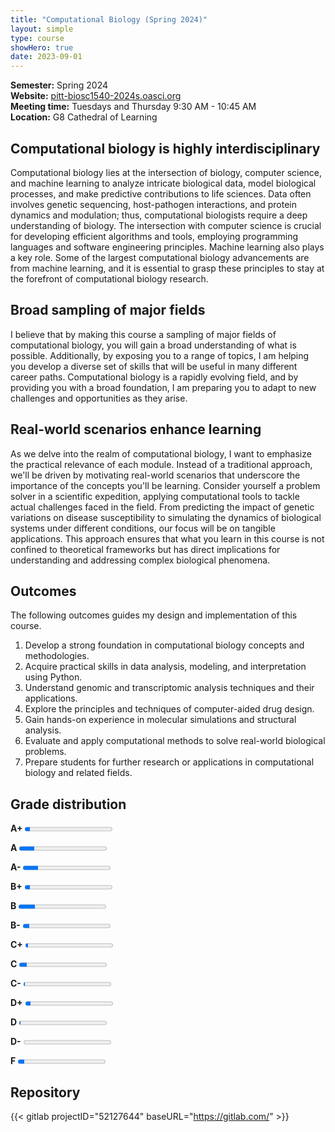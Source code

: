 ```yaml
---
title: "Computational Biology (Spring 2024)"
layout: simple
type: course
showHero: true
date: 2023-09-01
---
```



**Semester:** Spring 2024
<br>
**Website:** [pitt-biosc1540-2024s.oasci.org](https://pitt-biosc1540-2024s.oasci.org/)
<br>
**Meeting time:** Tuesdays and Thursday 9:30 AM - 10:45 AM
<br>
**Location:** G8 Cathedral of Learning

## Computational biology is highly interdisciplinary

Computational biology lies at the intersection of biology, computer science, and machine learning to analyze intricate biological data, model biological processes, and make predictive contributions to life sciences.
Data often involves genetic sequencing, host-pathogen interactions, and protein dynamics and modulation; thus, computational biologists require a deep understanding of biology.
The intersection with computer science is crucial for developing efficient algorithms and tools, employing programming languages and software engineering principles.
Machine learning also plays a key role.
Some of the largest computational biology advancements are from machine learning, and it is essential to grasp these principles to stay at the forefront of computational biology research.

## Broad sampling of major fields

I believe that by making this course a sampling of major fields of computational biology, you will gain a broad understanding of what is possible.
Additionally, by exposing you to a range of topics, I am helping you develop a diverse set of skills that will be useful in many different career paths.
Computational biology is a rapidly evolving field, and by providing you with a broad foundation, I am preparing you to adapt to new challenges and opportunities as they arise.

## Real-world scenarios enhance learning

As we delve into the realm of computational biology, I want to emphasize the practical relevance of each module.
Instead of a traditional approach, we'll be driven by motivating real-world scenarios that underscore the importance of the concepts you'll be learning. Consider yourself a problem solver in a scientific expedition, applying computational tools to tackle actual challenges faced in the field.
From predicting the impact of genetic variations on disease susceptibility to simulating the dynamics of biological systems under different conditions, our focus will be on tangible applications.
This approach ensures that what you learn in this course is not confined to theoretical frameworks but has direct implications for understanding and addressing complex biological phenomena.

## Outcomes

The following outcomes guides my design and implementation of this course.

1.  Develop a strong foundation in computational biology concepts and methodologies.
2.  Acquire practical skills in data analysis, modeling, and interpretation using Python.
3.  Understand genomic and transcriptomic analysis techniques and their applications.
4.  Explore the principles and techniques of computer-aided drug design.
5.  Gain hands-on experience in molecular simulations and structural analysis.
6.  Evaluate and apply computational methods to solve real-world biological problems.
7.  Prepare students for further research or applications in computational biology and related fields.

## Grade distribution

**A+** <progress value="4" max="69" style="--value: 4.0; --max: 4.0;"></progress>

**A** <progress value="12" max="69" style="--value: 4.0; --max: 4.0;"></progress>

**A-** <progress value="12" max="69" style="--value: 3.75; --max: 4.0;"></progress>

**B+** <progress value="4" max="69" style="--value: 3.25; --max: 4.0;"></progress>

**B** <progress value="13" max="69" style="--value: 3.0; --max: 4.0;"></progress>

**B-** <progress value="5" max="69" style="--value: 2.75; --max: 4.0;"></progress>

**C+** <progress value="2" max="69" style="--value: 2.25; --max: 4.0;"></progress>

**C** <progress value="6" max="69" style="--value: 2.20; --max: 4.0;"></progress>

**C-** <progress value="1" max="69" style="--value: 1.75; --max: 4.0;"></progress>

**D+** <progress value="4" max="69" style="--value: 1.25; --max: 4.0;"></progress>

**D** <progress value="1" max="69" style="--value: 1.00; --max: 4.0;"></progress>

**D-** <progress value="0" max="69" style="--value: 0.75; --max: 4.0;"></progress>

**F** <progress value="5" max="69" style="--value: 0; --max: 4.0;"></progress>

## Repository

{{< gitlab projectID="52127644" baseURL="https://gitlab.com/" >}}

